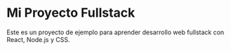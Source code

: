 # Mi Proyecto Fullstack

Este es un proyecto de ejemplo para aprender desarrollo web fullstack con React, Node.js y CSS.